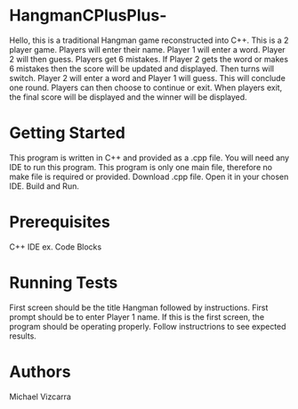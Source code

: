 # HangmanCPlusPlus-
Hello, this is a traditional Hangman game reconstructed into C++. This is a 2 player game. Players will enter their name. Player 1 will enter a word. Player 2 will then guess. Players get 6 mistakes. If Player 2 gets the word or makes 6 mistakes then the score will be updated and displayed. Then turns will switch. Player 2 will enter a word and Player 1 will guess. This will conclude one round. Players can then choose to continue or exit. When players exit, the final score will be displayed and the winner will be displayed.

# Getting Started
This program is written in C++ and provided as a .cpp file. You will need any IDE to run this program. This program is only one main file, therefore no make file is required or provided. Download .cpp file. Open it in your chosen IDE. Build and Run.

# Prerequisites
C++ IDE
  ex. Code Blocks

# Running Tests
First screen should be the title Hangman followed by instructions. First prompt should be to enter Player 1 name. If this is the first screen, the program should be operating properly. Follow instructrions to see expected results.

# Authors
Michael Vizcarra
